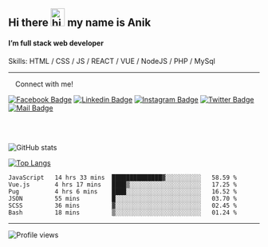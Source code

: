 ## Hi there <img src="https://user-images.githubusercontent.com/1303154/88677602-1635ba80-d120-11ea-84d8-d263ba5fc3c0.gif" width="28px" height="36" alt="hi"> my name is Anik

#### I’m full stack web developer

Skills:  HTML / CSS / JS / REACT / VUE / NodeJS / PHP / MySql


---

&emsp;Connect with me!

<a href="https://www.facebook.com/anik.aritro" target="_blank">![Facebook Badge](https://img.shields.io/badge/Facebook-1877F2?style=for-the-badge&logo=facebook&logoColor=white)</a> [![Linkedin Badge](https://img.shields.io/badge/LinkedIn-0077B5?style=for-the-badge&logo=linkedin&logoColor=white)](https://www.linkedin.com/in/anik-hossain540323/) [![Instagram Badge](https://img.shields.io/badge/Instagram-E4405F?style=for-the-badge&logo=instagram&logoColor=white)](https://www.instagram.com/aritro.anik) [![Twitter Badge](https://img.shields.io/badge/Twitter-1DA1F2?style=for-the-badge&logo=twitter&logoColor=white)](https://twitter.com/AritroAnik) [![Mail Badge](https://img.shields.io/badge/Gmail-D14836?style=for-the-badge&logo=gmail&logoColor=white)](mailto:anikhossain9120@gmail.com)

</br>
</br>


![GitHub stats](https://github-readme-stats.vercel.app/api?username=anik-hossain&show_icons=true&theme=monokai)

[![Top Langs](https://github-readme-stats.vercel.app/api/top-langs/?username=anik-hossain&layout=compact&theme=monokai)](https://github.com/anik-hossain)

<!--START_SECTION:waka-->

```text
JavaScript   14 hrs 33 mins  ██████████████▓░░░░░░░░░░   58.59 %
Vue.js       4 hrs 17 mins   ████▒░░░░░░░░░░░░░░░░░░░░   17.25 %
Pug          4 hrs 6 mins    ████░░░░░░░░░░░░░░░░░░░░░   16.52 %
JSON         55 mins         █░░░░░░░░░░░░░░░░░░░░░░░░   03.70 %
SCSS         36 mins         ▓░░░░░░░░░░░░░░░░░░░░░░░░   02.45 %
Bash         18 mins         ▒░░░░░░░░░░░░░░░░░░░░░░░░   01.24 %
```

<!--END_SECTION:waka-->
---

![Profile views](https://gpvc.arturio.dev/anik-hossain)  
